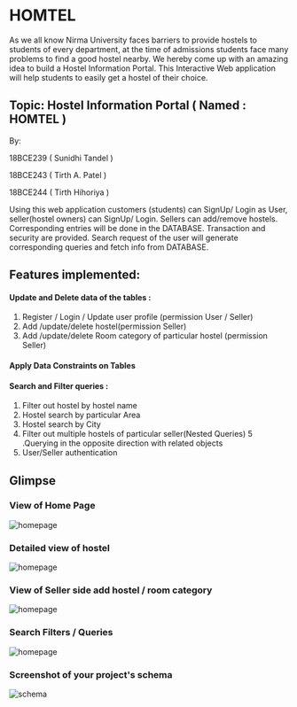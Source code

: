 # HOMTEL



As we all know Nirma University faces barriers to provide hostels to students of every department, at the time of admissions students face many problems to find a good hostel nearby. 
We hereby come up with an amazing idea to build a Hostel Information Portal. This Interactive Web application will help students to easily get a hostel of their choice.


## Topic: Hostel Information Portal ( Named : HOMTEL )
By: 

18BCE239 ( Sunidhi Tandel )

18BCE243 ( Tirth A. Patel  )

18BCE244 ( Tirth Hihoriya )

Using this web application customers (students)    can SignUp/ Login as User,  seller(hostel owners)   can  SignUp/ Login. Sellers can add/remove hostels. Corresponding entries will be done in the DATABASE. 
Transaction and security are provided. Search request of the user will generate corresponding queries and fetch info from DATABASE. 

## Features implemented:
#### Update and Delete data of the tables :
1. Register / Login / Update user profile (permission User / Seller)
2. Add /update/delete hostel(permission Seller)
3. Add /update/delete Room category of particular hostel (permission Seller)
#### Apply Data Constraints on Tables    
#### Search and Filter queries :
1. Filter out hostel by hostel name
2. Hostel search by particular Area
3. Hostel search by City
4. Filter out multiple hostels of particular seller(Nested Queries)
5 .Querying in the opposite direction with related objects
6. User/Seller authentication

## Glimpse

### View of Home Page
![homepage](screeenshots/home_page.png)
### Detailed view of hostel
![homepage](screeenshots/deatiled_view.png)
### View of Seller side add hostel / room category
![homepage](screeenshots/seller_view.png)
### Search Filters / Queries 
![homepage](screeenshots/filter.png)

 ### Screenshot of your project's schema
![schema](project_schema.png)
